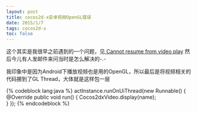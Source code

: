 ```yaml
---
layout: post
title: cocos2d-x安卓视频OpenGL错误
date: 2015/1/7
tags: cocos2d-x
toc: false
---
```


这个其实是我很早之前遇到的一个问题，见[
Cannot resume from video play](http://discuss.cocos2d-x.org/t/cannot-resume-from-video-play/10571) 然后今儿有人发邮件来问当时是怎么解决的-.-

<!--more-->

我印象中是因为Android下播放视频也是用的OpenGL，所以最后是将视频相关的代码挪到了GL Thread，大体就是这样包一层

{% codeblock lang:java %}
actInstance.runOnUiThread(new Runnable() {
    @Override
    public void run() {
       	Cocos2dxVideo.display(name);            
    }
});
{% endcodeblock %}